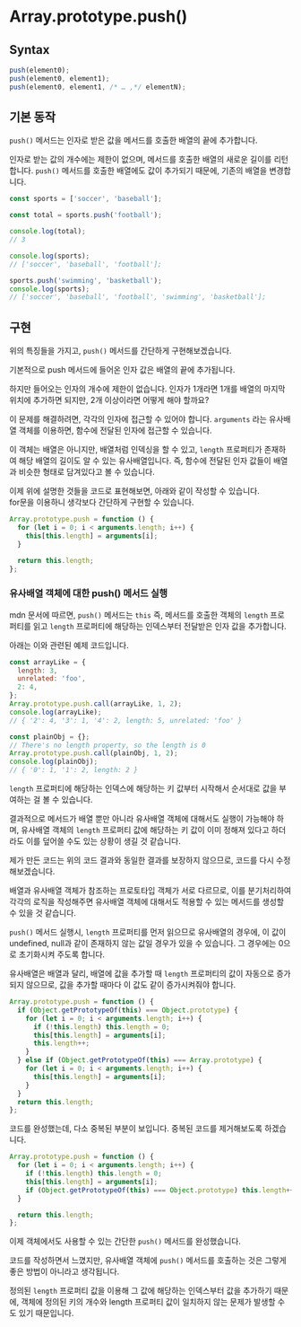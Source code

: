 # Array.prototype.push()

## Syntax

```javascript
push(element0);
push(element0, element1);
push(element0, element1, /* … ,*/ elementN);
```

## 기본 동작

`push()` 메서드는 인자로 받은 값을 메서드를 호출한 배열의 끝에 추가합니다.

인자로 받는 값의 개수에는 제한이 없으며, 메서드를 호출한 배열의 새로운 길이를 리턴합니다.
`push()` 메서드를 호출한 배열에도 값이 추가되기 때문에, 기존의 배열을 변경합니다.

```javascript
const sports = ['soccer', 'baseball'];

const total = sports.push('football');

console.log(total);
// 3

console.log(sports);
// ['soccer', 'baseball', 'football'];

sports.push('swimming', 'basketball');
console.log(sports);
// ['soccer', 'baseball', 'football', 'swimming', 'basketball'];
```

## 구현

위의 특징들을 가지고, `push()` 메서드를 간단하게 구현해보겠습니다.

기본적으로 push 메서드에 들어온 인자 값은 배열의 끝에 추가됩니다.

하지만 들어오는 인자의 개수에 제한이 없습니다. 인자가 1개라면 1개를 배열의 마지막 위치에 추가하면 되지만, 2개 이상이라면 어떻게 해야 할까요?

이 문제를 해결하려면, 각각의 인자에 접근할 수 있어야 합니다. `arguments` 라는 유사배열 객체를 이용하면, 함수에 전달된 인자에 접근할 수 있습니다.

이 객체는 배열은 아니지만, 배열처럼 인덱싱을 할 수 있고, `length` 프로퍼티가 존재하여 해당 배열의 길이도 알 수 있는 유사배열입니다. 즉, 함수에 전달된 인자 값들이 배열과 비슷한 형태로 담겨있다고 볼 수 있습니다.

이제 위에 설명한 것들을 코드로 표현해보면, 아래와 같이 작성할 수 있습니다.  
for문을 이용하니 생각보다 간단하게 구현할 수 있습니다.

```javascript
Array.prototype.push = function () {
  for (let i = 0; i < arguments.length; i++) {
    this[this.length] = arguments[i];
  }

  return this.length;
};
```

### 유사배열 객체에 대한 push() 메서드 실행

mdn 문서에 따르면, `push()` 메서드는 `this` 즉, 메서드를 호출한 객체의 `length` 프로퍼티를 읽고 `length` 프로퍼티에 해당하는 인덱스부터 전달받은 인자 값을 추가합니다.

아래는 이와 관련된 예제 코드입니다.

```javascript
const arrayLike = {
  length: 3,
  unrelated: 'foo',
  2: 4,
};
Array.prototype.push.call(arrayLike, 1, 2);
console.log(arrayLike);
// { '2': 4, '3': 1, '4': 2, length: 5, unrelated: 'foo' }

const plainObj = {};
// There's no length property, so the length is 0
Array.prototype.push.call(plainObj, 1, 2);
console.log(plainObj);
// { '0': 1, '1': 2, length: 2 }
```

`length` 프로퍼티에 해당하는 인덱스에 해당하는 키 값부터 시작해서 순서대로 값을 부여하는 걸 볼 수 있습니다.

결과적으로 메서드가 배열 뿐만 아니라 유사배열 객체에 대해서도 실행이 가능해야 하며, 유사배열 객체의 `length` 프로퍼티 값에 해당하는 키 값이 이미 정해져 있다고 하더라도 이를 덮어쓸 수도 있는 상황이 생길 것 같습니다.

제가 만든 코드는 위의 코드 결과와 동일한 결과를 보장하지 않으므로, 코드를 다시 수정해보겠습니다.

배열과 유사배열 객체가 참조하는 프로토타입 객체가 서로 다르므로, 이를 분기처리하여 각각의 로직을 작성해주면 유사배열 객체에 대해서도 적용할 수 있는 메서드를 생성할 수 있을 것 같습니다.

`push()` 메서드 실행시, `length` 프로퍼티를 먼저 읽으므로 유사배열의 경우에, 이 값이 undefined, null과 같이 존재하지 않는 값일 경우가 있을 수 있습니다. 그 경우에는 0으로 초기화시켜 주도록 합니다.

유사배열은 배열과 달리, 배열에 값을 추가할 때 `length` 프로퍼티의 값이 자동으로 증가되지 않으므로, 값을 추가할 때마다 이 값도 같이 증가시켜줘야 합니다.

```javascript
Array.prototype.push = function () {
  if (Object.getPrototypeOf(this) === Object.prototype) {
    for (let i = 0; i < arguments.length; i++) {
      if (!this.length) this.length = 0;
      this[this.length] = arguments[i];
      this.length++;
    }
  } else if (Object.getPrototypeOf(this) === Array.prototype) {
    for (let i = 0; i < arguments.length; i++) {
      this[this.length] = arguments[i];
    }
  }
  return this.length;
};
```

코드를 완성했는데, 다소 중복된 부분이 보입니다. 중복된 코드를 제거해보도록 하겠습니다.

```javascript
Array.prototype.push = function () {
  for (let i = 0; i < arguments.length; i++) {
    if (!this.length) this.length = 0;
    this[this.length] = arguments[i];
    if (Object.getPrototypeOf(this) === Object.prototype) this.length++;
  }

  return this.length;
};
```

이제 객체에서도 사용할 수 있는 간단한 `push()` 메서드를 완성했습니다.

코드를 작성하면서 느꼈지만, 유사배열 객체에 `push()` 메서드를 호출하는 것은 그렇게 좋은 방법이 아니라고 생각됩니다.

정의된 `length` 프로퍼티 값을 이용해 그 값에 해당하는 인덱스부터 값을 추가하기 때문에, 객체에 정의된 키의 개수와 length 프로퍼티 값이 일치하지 않는 문제가 발생할 수도 있기 때문입니다.
